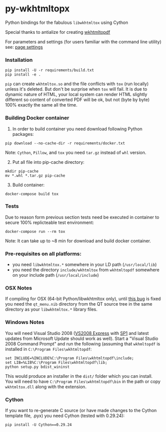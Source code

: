 # py-wkhtmltopx
Python bindings for the fabulous `libwkhtmltox` using Cython

Special thanks to antialize for creating [wkhtmltopdf](http://wkhtmltopdf.org)

For parameters and settings (for users familiar with the command line utility)
see: [page settings](http://wkhtmltopdf.org/libwkhtmltox/pagesettings.html)

### Installation
```
pip install -U -r requirements/build.txt
pip install -e .
```
`pip` can create `wkhtmltox.so` and the file conflicts with `tox` (run locally)
unless it's deleted. 
But don't be surprise when `tox` will fail. It is due to dynamic nature of HTML,
your local system can render HTML slightly different so content of converted
PDF will be ok, but not (byte by byte) 100% exactly the same all the time.

### Building Docker container
1. In order to build container you need download following Python packages:
```
pip download --no-cache-dir -r requirements/docker.txt
```
Note: `Cython`, `Pillow`, and `tox` you need `tar.gz` instead of `whl` version.

2. Put all file into pip-cache directory:
```
mkdir pip-cache
mv *.whl *.tar.gz pip-cache
```

3. Build container:
```
docker-compose build tox
```

### Tests
Due to reason form previous section tests need be executed in container to secure
100% replicteable test environment:
```
docker-compose run --rm tox
```
Note: It can take up to ~8 min for download and build docker container.

### Pre-requisites on all platforms:

 * you need `libwkhtmltox.*` somewhere in your LD path (`/usr/local/lib`)
 * you need the directory `include/wkhtmltox` from `wkhtmltopdf` somewhere on your include path (`/usr/local/include`)

### OSX Notes
If compiling for OSX (64-bit Python/libwkhtmltox only), until [this bug](http://bugreports.qt-project.org/browse/QTBUG-5952) is fixed you need the `qt_menu.nib` directory from the QT source tree in the same directory as your `libwkhtmltox.*` library files.

### Windows Notes

You will need Visual Studio 2008 ([VS2008 Express](http://go.microsoft.com/?linkid=7729279)
with [SP1](http://www.microsoft.com/en-us/download/details.aspx?id=10986) and latest updates
from Microsoft Update should work as well). Start a "Visual Studio 2008 Command Prompt" and
run the following (assuming that `wkhmltopdf` is installed in `C:\Program Files\wkhtmltopdf`:

    set INCLUDE=%INCLUDE%C:\Program Files\wkhtmltopdf\include;
    set LIB=%LIB%C:\Program Files\wkhtmltopdf\lib;
    python setup.py bdist_wininst

This would produce an installer in the `dist/` folder which you can install. You will need to
have `C:\Program Files\wkhtmltopdf\bin` in the path or copy `wkhtmltox.dll` along with the
extension.

### Cython
If you want to re-generate C source (or have made changes to the Cython template file, .pyx) you need Cython (tested with 0.29.24):
```
pip install -U Cython==0.29.24
```
